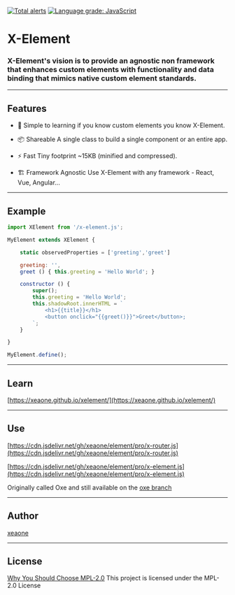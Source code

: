 [![Total alerts](https://img.shields.io/lgtm/alerts/g/xeaone/element.svg?logo=lgtm&logoWidth=18)](https://lgtm.com/projects/g/xeaone/element/alerts/)
[![Language grade: JavaScript](https://img.shields.io/lgtm/grade/javascript/g/xeaone/element.svg?logo=lgtm&logoWidth=18)](https://lgtm.com/projects/g/xeaone/element/context:javascript)

# X-Element

### X-Element's vision is to provide an agnostic non framework that enhances custom elements with functionality and data binding that mimics native custom element standards.


---
## Features

- &#128118; Simple to learning if you know custom elements you know X-Element.

- &#128230; Shareable A single class to build a single component or an entire app.

- &#9889; Fast Tiny footprint ~15KB (minified and compressed).

- &#127959; Framework Agnostic Use X-Element with any framework - React, Vue, Angular...


---
## Example
```js
import XElement from '/x-element.js';

MyElement extends XElement {

    static observedProperties = ['greeting','greet']

    greeting: '',
    greet () { this.greeting = 'Hello World'; }

    constructor () {
        super();
        this.greeting = 'Hello World';
        this.shadowRoot.innerHTML = `
            <h1>{{title}}</h1>
            <button onclick="{{greet()}}">Greet</button>;
        `;
    }

}

MyElement.define();
```

---
## Learn
[https://xeaone.github.io/xelement/](https://xeaone.github.io/xelement/)


---
## Use
[https://cdn.jsdelivr.net/gh/xeaone/element/pro/x-router.js](https://cdn.jsdelivr.net/gh/xeaone/element/pro/x-router.js)

[https://cdn.jsdelivr.net/gh/xeaone/element/pro/x-element.js](https://cdn.jsdelivr.net/gh/xeaone/element/pro/x-element.js)

Originally called Oxe and still available on the [oxe branch](https://github.com/xeaone/element/tree/oxe)


---
## Author
[xeaone](https://github.com/xeaone)


---
## License
[Why You Should Choose MPL-2.0](http://veldstra.org/2016/12/09/you-should-choose-mpl2-for-your-opensource-project.html)
This project is licensed under the MPL-2.0 License
